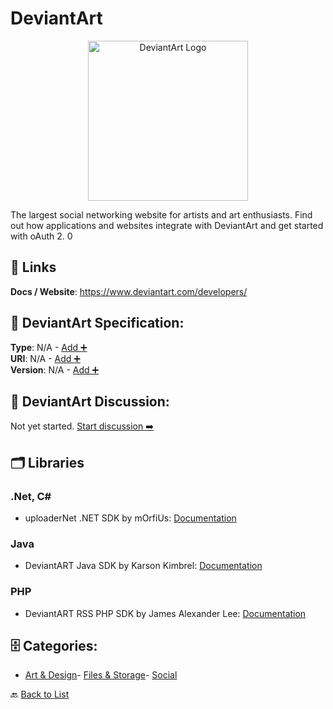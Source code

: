 # DeviantArt
<p align="center">
    <img width="256" src="https://raw.githubusercontent.com/apis-list/apis-list/main/apis/deviantart/logo_256x256.png" alt="DeviantArt Logo"/>
</p>
The largest social networking website for artists and art enthusiasts. Find out how applications and websites integrate with DeviantArt and get started with oAuth 2. 0

##  🔗 Links
**Docs / Website**: https://www.deviantart.com/developers/

## 🧬 DeviantArt Specification:
**Type**: N/A - [Add ➕](https://github.com/apis-list/apis-list/edit/main/apis.yaml#L5071)  
**URI**: N/A - [Add ➕](https://github.com/apis-list/apis-list/edit/main/apis.yaml#L5071)  
**Version**: N/A - [Add ➕](https://github.com/apis-list/apis-list/edit/main/apis.yaml#L5071)

## 💬 DeviantArt Discussion:
Not yet started. [Start discussion ➡️](https://github.com/apis-list/apis-list/discussions/new)

## 🗂️ Libraries
### .Net, C#
- uploaderNet .NET SDK by mOrfiUs: [Documentation](https://github.com/mOrfiUs/uploaderNet)
### Java
- DeviantART Java SDK by Karson Kimbrel: [Documentation](https://github.com/KarsonKimbrel/DeviantArt-OAuth2-Java)
### PHP
- DeviantART RSS PHP SDK by James Alexander Lee: [Documentation](https://github.com/jamesl1001/deviantART-API)


## 🗄️ Categories:
- [Art & Design](https://github.com/apis-list/apis-list#art--design-)- [Files & Storage](https://github.com/apis-list/apis-list#files--storage-)- [Social](https://github.com/apis-list/apis-list#social-)

🔙  [Back to List](https://github.com/apis-list/apis-list)
